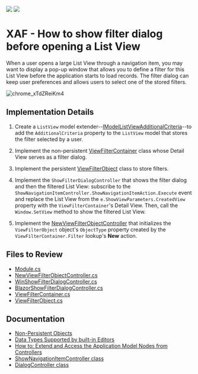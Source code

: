 <!-- default badges list -->
[![](https://img.shields.io/badge/Open_in_DevExpress_Support_Center-FF7200?style=flat-square&logo=DevExpress&logoColor=white)](https://supportcenter.devexpress.com/ticket/details/E1554)
[![](https://img.shields.io/badge/📖_How_to_use_DevExpress_Examples-e9f6fc?style=flat-square)](https://docs.devexpress.com/GeneralInformation/403183)
<!-- default badges end -->

# XAF - How to show filter dialog before opening a List View

When a user opens a large List View through a navigation item, you may want to display a pop-up window that allows you to define a filter for this List View before the application starts to load records. The filter dialog can keep user preferences and allows users to select one of the stored filters.

![chrome_xTdZReiKm4](https://github.com/DevExpress-Examples/XAF_how-to-show-filter-dialog-before-showing-listview-e1554/assets/14300209/ebfa62d4-f4b7-489e-94f1-3c76d691375f)

## Implementation Details

1. Create a `ListView` model extender--[IModelListViewAdditionalCriteria](CS/EFCore/DialogBeforeListViewEF/DialogBeforeListViewEF.Module/Module.cs#L39)--to add the `AdditionalCriteria` property to the `ListView` model that stores the filter selected by a user.

2. Implement the non-persistent [ViewFilterContainer](CS/EFCore/DialogBeforeListViewEF/DialogBeforeListViewEF.Module/BusinessObjects/ViewFilterContainer.cs) class whose Detail View serves as a filter dialog.

3. Implement the persistent [ViewFilterObject](CS/EFCore/DialogBeforeListViewEF/DialogBeforeListViewEF.Module/BusinessObjects/ViewFilterObject.cs) class to store filters.

4. Implement the `ShowFilterDialogController` that shows the filter dialog and then the filtered List View: subscribe to the `ShowNavigationItemController.ShowNavigationItemAction.Execute` event and replace the List View from the `e.ShowViewParameters.CreatedView` property with the `ViewFilterContainer`'s Detail View. Then, call the `Window.SetView` method to show the filtered List View.

5. Implement the [NewViewFilterObjectController](CS/EFCore/DialogBeforeListViewEF/DialogBeforeListViewEF.Module/Controllers/NewViewFilterObjectController.cs) that initializes the `ViewFilterObject` object's `ObjectType` property created by the `ViewFilterContainer.Filter` lookup's **New** action.

## Files to Review

* [Module.cs](CS/EFCore/DialogBeforeListViewEF/DialogBeforeListViewEF.Module/Module.cs)
* [NewViewFilterObjectController.cs](CS/EFCore/DialogBeforeListViewEF/DialogBeforeListViewEF.Module/Controllers/NewViewFilterObjectController.cs)
* [WinShowFilterDialogController.cs](CS/EFCore/DialogBeforeListViewEF/DialogBeforeListViewEF.Win/Controllers/WinShowFilterDialogController.cs) 
* [BlazorShowFilterDialogController.cs](CS/EFCore/DialogBeforeListViewEF/DialogBeforeListViewEF.Blazor.Server/Controllers/BlazorShowFilterDialogController.cs) 
* [ViewFilterContainer.cs](CS/EFCore/DialogBeforeListViewEF/DialogBeforeListViewEF.Module/BusinessObjects/ViewFilterContainer.cs) 
* [ViewFilterObject.cs](CS/EFCore/DialogBeforeListViewEF/DialogBeforeListViewEF.Module/BusinessObjects/ViewFilterObject.cs) 

## Documentation

- [Non-Persistent Objects](https://docs.devexpress.com/eXpressAppFramework/116516/business-model-design-orm/non-persistent-objects)
- [Data Types Supported by built-in Editors](https://docs.devexpress.com/eXpressAppFramework/113014/business-model-design-orm/data-types-supported-by-built-in-editors)
- [How to: Extend and Access the Application Model Nodes from Controllers](https://docs.devexpress.com/eXpressAppFramework/112785/ui-construction/application-model-ui-settings-storage/customize-application-model-in-code/how-to-extend-the-application-model-nodes-from-controllers)
- [ShowNavigationItemController class](https://docs.devexpress.com/eXpressAppFramework/DevExpress.ExpressApp.SystemModule.ShowNavigationItemController)
- [DialogController class](https://docs.devexpress.com/eXpressAppFramework/DevExpress.ExpressApp.SystemModule.DialogController)
